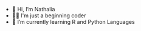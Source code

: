 - 👋 Hi, I’m Nathalia
- 👩‍💻 I'm just a beginning coder
- 🌱 I’m currently learning R and Python Languages

<!---
nathalia-coder/nathalia-coder is a ✨ special ✨ repository because its `README.md` (this file) appears on your GitHub profile.
You can click the Preview link to take a look at your changes.
--->
